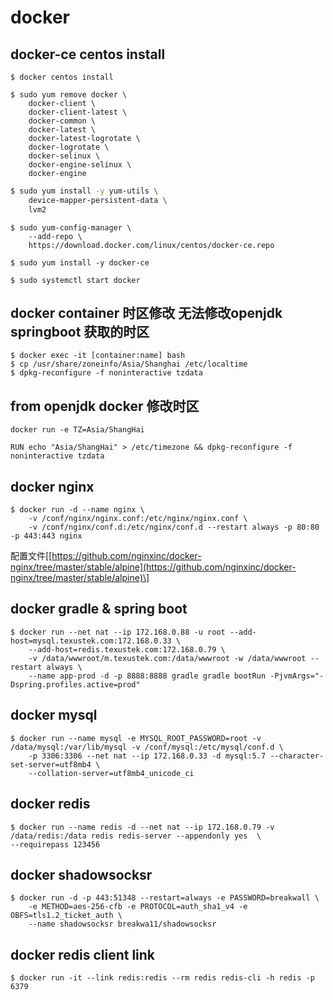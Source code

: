 # docker

## docker-ce centos install

```text
$ docker centos install
```

```text
$ sudo yum remove docker \
    docker-client \
    docker-client-latest \
    docker-common \
    docker-latest \
    docker-latest-logrotate \
    docker-logrotate \
    docker-selinux \
    docker-engine-selinux \
    docker-engine
```

```bash
$ sudo yum install -y yum-utils \
    device-mapper-persistent-data \
    lvm2
```

```text
$ sudo yum-config-manager \
    --add-repo \
    https://download.docker.com/linux/centos/docker-ce.repo
```

```text
$ sudo yum install -y docker-ce
```

```text
$ sudo systemctl start docker
```

## docker container 时区修改 无法修改openjdk springboot 获取的时区

```text
$ docker exec -it [container:name] bash
$ cp /usr/share/zoneinfo/Asia/Shanghai /etc/localtime
$ dpkg-reconfigure -f noninteractive tzdata
```

## from openjdk docker  修改时区

```text
docker run -e TZ=Asia/ShangHai

RUN echo "Asia/ShangHai" > /etc/timezone && dpkg-reconfigure -f noninteractive tzdata
```

## docker nginx

```text
$ docker run -d --name nginx \
    -v /conf/nginx/nginx.conf:/etc/nginx/nginx.conf \
    -v /conf/nginx/conf.d:/etc/nginx/conf.d --restart always -p 80:80 -p 443:443 nginx
```

配置文件\[[https://github.com/nginxinc/docker-nginx/tree/master/stable/alpine](https://github.com/nginxinc/docker-nginx/tree/master/stable/alpine)\]

## docker gradle & spring boot

```text
$ docker run --net nat --ip 172.168.0.88 -u root --add-host=mysql.texustek.com:172.168.0.33 \
    --add-host=redis.texustek.com:172.168.0.79 \
    -v /data/wwwroot/m.texustek.com:/data/wwwroot -w /data/wwwroot --restart always \
    --name app-prod -d -p 8888:8888 gradle gradle bootRun -PjvmArgs="-Dspring.profiles.active=prod"
```

## docker mysql

```text
$ docker run --name mysql -e MYSQL_ROOT_PASSWORD=root -v /data/mysql:/var/lib/mysql -v /conf/mysql:/etc/mysql/conf.d \
    -p 3306:3306 --net nat --ip 172.168.0.33 -d mysql:5.7 --character-set-server=utf8mb4 \
    --collation-server=utf8mb4_unicode_ci
```

## docker redis

```text
$ docker run --name redis -d --net nat --ip 172.168.0.79 -v /data/redis:/data redis redis-server --appendonly yes  \
--requirepass 123456
```

## docker shadowsocksr

```text
$ docker run -d -p 443:51348 --restart=always -e PASSWORD=breakwall \
    -e METHOD=aes-256-cfb -e PROTOCOL=auth_sha1_v4 -e OBFS=tls1.2_ticket_auth \
    --name shadowsocksr breakwa11/shadowsocksr
```

## docker redis client link

```text
$ docker run -it --link redis:redis --rm redis redis-cli -h redis -p 6379
```

